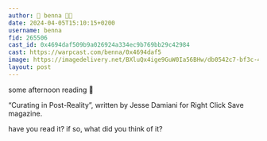 ```yaml
---
author: 🎀 benna 🎀🎩
date: 2024-04-05T15:10:15+0200
username: benna
fid: 265506
cast_id: 0x4694daf509b9a026924a334ec9b769bb29c42984
cast: https://warpcast.com/benna/0x4694daf5
image: https://imagedelivery.net/BXluQx4ige9GuW0Ia56BHw/db0542c7-bf3c-4608-8975-79ce83781900/original
layout: post
---
```

some afternoon reading 📖   
  
“Curating in Post-Reality”, written by Jesse Damiani for Right Click Save magazine.  
  
have you read it? if so, what did you think of it?  

<img src='https://imagedelivery.net/BXluQx4ige9GuW0Ia56BHw/db0542c7-bf3c-4608-8975-79ce83781900/original' alt='' referrerpolicy='no-referrer'/>